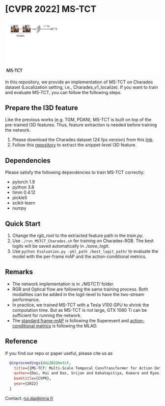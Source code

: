 # [CVPR 2022] MS-TCT 

![](MSTCT_gif.gif)

In this repository, we provide an implementation of MS-TCT on Charades dataset (Localization setting, i.e., Charades_v1_localize). 
If you want to train and evaluate MS-TCT, you can follow the following steps. 

## Prepare the I3D feature
Like the previous works (e.g. TGM, PDAN), MS-TCT is built on top of the pre-trained I3D features. Thus, feature extraction is needed before training the network.  
1. Please download the Charades dataset (24 fps version) from this [link](https://prior.allenai.org/projects/charades).
2. Follow this [repository](https://github.com/piergiaj/pytorch-i3d) to extract the snippet-level I3D feature. 

## Dependencies 
Please satisfy the following dependencies to train MS-TCT correctly: 
- pytorch 1.9
- python 3.8 
- timm 0.4.12
- pickle5
- scikit-learn
- numpy

## Quick Start
1. Change the _rgb_root_ to the extracted feature path in the _train.py_. 
2. Use `./run_MSTCT_Charades.sh` for training on Charades-RGB. The best logits will be saved automatically in _./save_logit_. 
3. Use `python Evaluation.py -pkl_path /best_logit_path/` to evaluate the model with the per-frame mAP and the action-conditional metrics.

## Remarks
- The network implementation is in _./MSTCT/_ folder. 
- RGB and Optical flow are following the same training process. Both modalities can be added in the logit-level to have the two-stream performance. 
- In practice, we trained MS-TCT with a Tesla V100 GPU to shrink the computation time. But as MS-TCT is not large, GTX 1080 Ti can be sufficient for running the network. 
- The [standard frame-mAP](https://github.com/piergiaj/super-events-cvpr18/blob/master/apmeter.py) is following the Superevent and [action-conditional metrics](https://github.com/ptirupat/MLAD/blob/main/src/cooccur_metric.py) is following the MLAD.


## Reference
If you find our repo or paper useful, please cite us as
```bibtex
  @inproceedings{dai2022mstct,
    title={{MS-TCT: Multi-Scale Temporal ConvTransformer for Action Detection}},
    author={Dai, Rui and Das, Srijan and Kahatapitiya, Kumara and Ryoo, Michael and Bremond, Francois},
    booktitle={CVPR},
    year={2022}
  }
```
Contact: rui.dai@inria.fr
